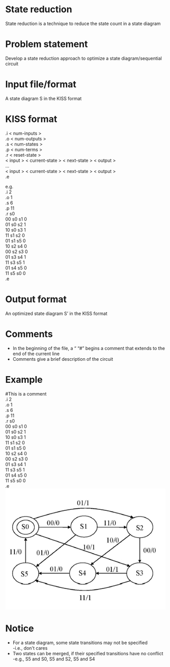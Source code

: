 # State reduction
State reduction is a technique to reduce the state count in a state diagram

# Problem statement
Develop a state reduction approach to optimize a state diagram/sequential circuit

# Input file/format 
A state diagram S in the KISS format

# KISS format
.i < num-inputs >  
.o < num-outputs >  
.s < num-states >  
.p < num-terms >  
.r < reset-state >  
< input > < current-state > < next-state > < output >    
...  
< input > < current-state > < next-state > < output >  
.e

e.g.  
.i 2  
.o 1  
.s 6  
.p 11  
.r s0  
00 s0 s1 0  
01 s0 s2 1  
10 s0 s3 1  
11 s1 s2 0  
01 s1 s5 0  
10 s2 s4 0  
00 s2 s3 0  
01 s3 s4 1  
11 s3 s5 1  
01 s4 s5 0  
11 s5 s0 0  
.e  

# Output format
An optimized state diagram S’ in the KISS format

# Comments
* In the beginning of the file, a “ “#” begins a comment that extends to the end of the current line 
* Comments give a brief description of the circuit  

# Example
#This is a comment  
.i 2  
.o 1  
.s 6  
.p 11  
.r s0  
00 s0 s1 0  
01 s0 s2 1  
10 s0 s3 1  
11 s1 s2 0  
01 s1 s5 0  
10 s2 s4 0  
00 s2 s3 0  
01 s3 s4 1  
11 s3 s5 1  
01 s4 s5 0  
11 s5 s0 0  
.e  
![image](https://github.com/eric900324/State-Reduction-for-Sequential-Circuits/blob/main/Example.jpg)

# Notice
* For a state diagram, some state transitions may not be specified  
-i.e., don't cares
* Two states can be merged, if their specified transitions have no conflict  
-e.g., S5 and S0, S5 and S2, S5 and S4
